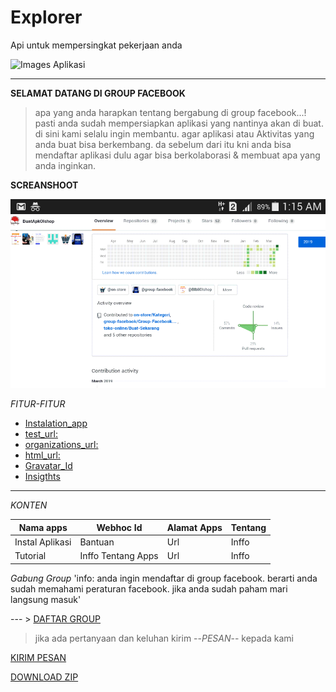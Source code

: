 # Explorer
Api untuk mempersingkat pekerjaan anda

![Images Aplikasi](https://avatars2.githubusercontent.com/u/48804514?v=4)

---

**SELAMAT DATANG DI GROUP FACEBOOK**

> apa yang anda harapkan tentang bergabung di group facebook...! 
> pasti anda sudah mempersiapkan aplikasi yang nantinya akan di buat. di sini kami selalu ingin membantu.
>agar aplikasi atau Aktivitas yang anda buat bisa berkembang. da sebelum dari itu kni anda bisa mendaftar aplikasi dulu agar bisa berkolaborasi & membuat apa yang anda inginkan.

**SCREANSHOOT**

![screanshoot](https://github.com/group-facebook/Explorer/blob/master/Screnshoot/Screenshot_2019-03-25-01-15-06.png)

*FITUR-FITUR*

- [Instalation_app](https://github.com/marketplace/group-facebook)
- [test_url: ](https://developer.github.com/v3)
- [organizations_url: ](https://api.github.com/users/group-facebook/orgs)
- [html_url: ](https://github.com/group-facebook/Explorer)
- [Gravatar_Id](/Dock/Images/Gravatar_Id)
- [Insigthts](https://github.com/group-facebook/Explorer/pulse)

---

*KONTEN*

 Nama apps | Webhoc Id | Alamat Apps | Tentang
------------ | ------------- | ------------- | -------------
Instal Aplikasi | Bantuan | Url | Inffo
Tutorial | Inffo Tentang Apps | Url | Inffo


*Gabung Group*
'info: anda ingin mendaftar di group facebook. berarti anda sudah memahami peraturan facebook. jika anda sudah paham mari langsung masuk'

--- > [DAFTAR GROUP](https://www.facebook.com/n/?ads%2Fgrowth%2Faymt%2Femail_click%2F=&aref=1551498781824441&b=aHR0cHM6Ly93d3cuZmFjZWJvb2suY29tLzI3MzgyNzg5OTk2OTA2NC8%3D&c=2215282755201436&m=ARwYW1IsiR0CRocp&medium=email∣=583142c2c92e7G5afa62287dbeG5831475c295b9Ga02&n=1551498781824441&n_m=bisnisku955%40gmail.com&p=page_redirect_in_post_preview&t=1991077890989477)

> jika ada pertanyaan dan keluhan kirim --*PESAN*-- kepada kami 

[KIRIM PESAN](https://gmail.com/bisnisku955@gmail.com)

[DOWNLOAD ZIP](https://github.com/group-facebook/Explorer/blob/master/package/Marketplace-Store-master.zip)
